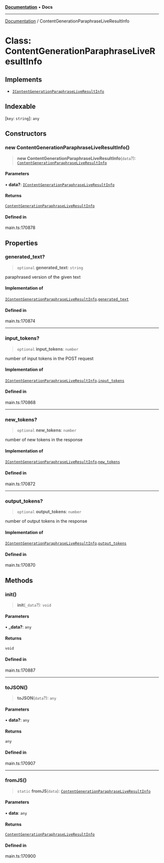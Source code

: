 [**Documentation**](../README.md) • **Docs**

***

[Documentation](../globals.md) / ContentGenerationParaphraseLiveResultInfo

# Class: ContentGenerationParaphraseLiveResultInfo

## Implements

- [`IContentGenerationParaphraseLiveResultInfo`](../interfaces/IContentGenerationParaphraseLiveResultInfo.md)

## Indexable

 \[`key`: `string`\]: `any`

## Constructors

### new ContentGenerationParaphraseLiveResultInfo()

> **new ContentGenerationParaphraseLiveResultInfo**(`data`?): [`ContentGenerationParaphraseLiveResultInfo`](ContentGenerationParaphraseLiveResultInfo.md)

#### Parameters

• **data?**: [`IContentGenerationParaphraseLiveResultInfo`](../interfaces/IContentGenerationParaphraseLiveResultInfo.md)

#### Returns

[`ContentGenerationParaphraseLiveResultInfo`](ContentGenerationParaphraseLiveResultInfo.md)

#### Defined in

main.ts:170878

## Properties

### generated\_text?

> `optional` **generated\_text**: `string`

paraphrased version of the given text

#### Implementation of

[`IContentGenerationParaphraseLiveResultInfo`](../interfaces/IContentGenerationParaphraseLiveResultInfo.md).[`generated_text`](../interfaces/IContentGenerationParaphraseLiveResultInfo.md#generated_text)

#### Defined in

main.ts:170874

***

### input\_tokens?

> `optional` **input\_tokens**: `number`

number of input tokens in the POST request

#### Implementation of

[`IContentGenerationParaphraseLiveResultInfo`](../interfaces/IContentGenerationParaphraseLiveResultInfo.md).[`input_tokens`](../interfaces/IContentGenerationParaphraseLiveResultInfo.md#input_tokens)

#### Defined in

main.ts:170868

***

### new\_tokens?

> `optional` **new\_tokens**: `number`

number of new tokens in the response

#### Implementation of

[`IContentGenerationParaphraseLiveResultInfo`](../interfaces/IContentGenerationParaphraseLiveResultInfo.md).[`new_tokens`](../interfaces/IContentGenerationParaphraseLiveResultInfo.md#new_tokens)

#### Defined in

main.ts:170872

***

### output\_tokens?

> `optional` **output\_tokens**: `number`

number of output tokens in the response

#### Implementation of

[`IContentGenerationParaphraseLiveResultInfo`](../interfaces/IContentGenerationParaphraseLiveResultInfo.md).[`output_tokens`](../interfaces/IContentGenerationParaphraseLiveResultInfo.md#output_tokens)

#### Defined in

main.ts:170870

## Methods

### init()

> **init**(`_data`?): `void`

#### Parameters

• **\_data?**: `any`

#### Returns

`void`

#### Defined in

main.ts:170887

***

### toJSON()

> **toJSON**(`data`?): `any`

#### Parameters

• **data?**: `any`

#### Returns

`any`

#### Defined in

main.ts:170907

***

### fromJS()

> `static` **fromJS**(`data`): [`ContentGenerationParaphraseLiveResultInfo`](ContentGenerationParaphraseLiveResultInfo.md)

#### Parameters

• **data**: `any`

#### Returns

[`ContentGenerationParaphraseLiveResultInfo`](ContentGenerationParaphraseLiveResultInfo.md)

#### Defined in

main.ts:170900
